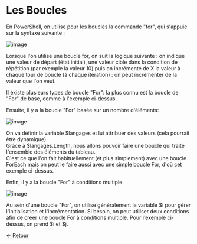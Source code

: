 # Les Boucles

En PowerShell, on utilise pour les boucles la commande "for", qui s'appuie sur la syntaxe suivante :

![image](https://media.discordapp.net/attachments/408320873876160522/787738273412939826/powershell1.PNG)

Lorsque l'on utilise une boucle for, on suit la logique suivante : on indique une valeur de départ (état initial), une valeur cible dans la condition de répétition (par exemple la valeur 10) puis on incrémente de X la valeur à chaque tour de boucle (à chaque itération) : on peut incrémenter de la valeur que l'on veut.


Il éxiste plusieurs types de boucle "For": la plus connu est la boucle de "For" de base, comme à l'exemple ci-dessus.

Ensuite, il y a la boucle "For" basée sur un nombre d'éléments: 

![image](https://media.discordapp.net/attachments/408320873876160522/787739671731896360/powershell2.PNG)   

On va définir la variable $langages et lui attribuer des valeurs (cela pourrait être dynamique).    
Grâce à $langages.Length, nous allons pouvoir faire une boucle qui traite l'ensemble des éléments du tableau.   
C'est ce que l'on fait habituellement (et plus simplement) avec une boucle ForEach mais on peut le faire aussi avec une simple boucle For, d'où cet exemple ci-dessus.

Enfin, il y a la boucle "For" à conditions multiple.

![image](https://media.discordapp.net/attachments/408320873876160522/787740988332441620/powershell3.PNG) 

Au sein d'une boucle "For", on utilise généralement la variable $i pour gérer l'initialisation et l'incrémentation. Si besoin, on peut utiliser deux conditions afin de créer une boucle For à conditions multiple. Pour l'exemple ci-dessus, on prend $i et $j.  

[← Retour](https://github.com/mveron13/cours.linux/blob/main/README.md)
